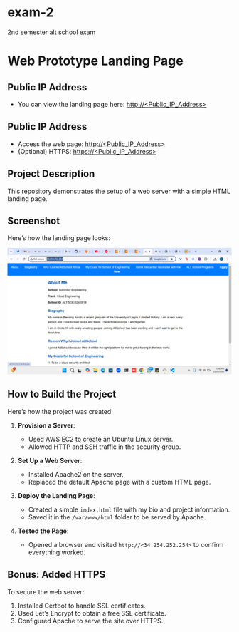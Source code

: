 # exam-2
2nd semester alt school exam
# Web Prototype Landing Page
## Public IP Address

- You can view the landing page here: [http://<Public_IP_Address>](http://34.254.252.254)

## Public IP Address
- Access the web page: [http://<Public_IP_Address>](http://34.254.252.254)
- (Optional) HTTPS: [https://<Public_IP_Address>](https://blessingjonah.mooo.com)

## Project Description
This repository demonstrates the setup of a web server with a simple HTML landing page. 

## Screenshot
Here’s how the landing page looks:

![Landing Page Screenshot](./README.me/images/screenshot1.png.png)

## How to Build the Project
Here’s how the project was created:

1. **Provision a Server**:
   - Used AWS EC2 to create an Ubuntu Linux server.
   - Allowed HTTP and SSH traffic in the security group.

2. **Set Up a Web Server**:
   - Installed Apache2 on the server.
   - Replaced the default Apache page with a custom HTML page.

3. **Deploy the Landing Page**:
   - Created a simple `index.html` file with my bio and project information.
   - Saved it in the `/var/www/html` folder to be served by Apache.

4. **Tested the Page**:
   - Opened a browser and visited `http://<34.254.252.254>` to confirm everything worked.
## Bonus: Added HTTPS
To secure the web server:
1. Installed Certbot to handle SSL certificates.
2. Used Let’s Encrypt to obtain a free SSL certificate.
3. Configured Apache to serve the site over HTTPS.

